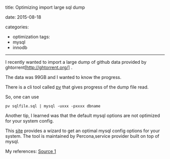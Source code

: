title: Optimizing import large sql dump

date: 2015-08-18

categories:
- optimization
tags:
- mysql
- innodb

---

I recently wanted to import a large dump of github data provided by ghtorrent[http://ghtorrent.org/] .
<!-- more -->
The data was 99GB and I wanted to know the progress.

There is a cli tool called [pv](http://linux.die.net/man/1/pv) that gives progress of the dump file read.

So, one can use

```
pv sqlfile.sql | mysql -uxxx -pxxxx dbname
```

Another tip, I learned was that the default mysql options are not optimized for your system config.

This [site](https://tools.percona.com/wizard) provides a wizard to get an optimal mysql config options for your system. The tool is maintained by Percona,service provider built on top of mysql.

My references:
[Source 1](http://dba.stackexchange.com/questions/17367/how-can-i-monitor-the-progress-of-an-import-of-a-large-sql-file)

